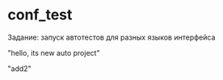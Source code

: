 # conf_test
Задание: запуск автотестов для разных языков интерфейса

"hello, its new auto project"

"add2"

